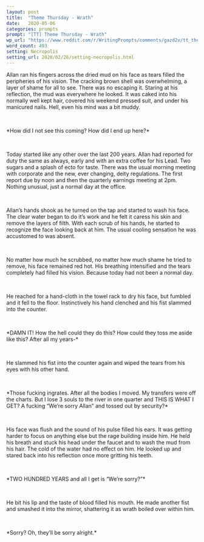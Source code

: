 ```yaml
---
layout: post
title:  "Theme Thursday - Wrath"
date:   2020-05-06
categories: prompts
prompt: "[TT] Theme Thursday - Wrath"
wp_url: "https://www.reddit.com/r/WritingPrompts/comments/gazd2v/tt_theme_thursday_wrath/fppnz76/"
word_count: 493
setting: Necropolis
setting_url: 2020/02/26/setting-necropolis.html
---
```


Allan ran his fingers across the dried mud on his face as tears filled the peripheries of his vision. The cracking brown shell was overwhelming, a layer of shame for all to see. There was no escaping it. Staring at his reflection, the mud was everywhere he looked. It was caked into his normally well kept hair, covered his weekend pressed suit, and under his manicured nails. Hell, even his mind was a bit muddy.
<p>&nbsp;</p>
*How did I not see this coming? How did I end up here?*
<p>&nbsp;</p>
Today started like any other over the last 200 years. Allan had reported for duty the same as always, early and with an extra coffee for his Lead. Two sugars and a splash of ecto for taste. There was the usual morning meeting with corporate and the new, ever changing, deity regulations. The first report due by noon and then the quarterly earnings meeting at 2pm. Nothing unusual, just a normal day at the office.
<p>&nbsp;</p>
Allan’s hands shook as he turned on the tap and started to wash his face. The clear water began to do it’s work and he felt it caress his skin and remove the layers of filth. With each scrub of his hands, he started to recognize the face looking back at him. The usual cooling sensation he was accustomed to was absent.
<p>&nbsp;</p>
No matter how much he scrubbed, no matter how much shame he tried to remove, his face remained red hot. His breathing intensified and the tears completely had filled his vision. Because today had not been a normal day.
<p>&nbsp;</p>
He reached for a hand-cloth in the towel rack to dry his face, but fumbled and it fell to the floor. Instinctively his hand clenched and his fist slammed into the counter.
<p>&nbsp;</p>
*DAMN IT! How the hell could they do this? How could they toss me aside like this? After all my years-*
<p>&nbsp;</p>
He slammed his fist into the counter again and wiped the tears from his eyes with his other hand.
<p>&nbsp;</p>
*Those fucking ingrates. After all the bodies I moved. My transfers were off the charts. But I lose 3 souls to the river in one quarter and THIS IS WHAT I GET? A fucking “We’re sorry Allan” and tossed out by security?*
<p>&nbsp;</p>
His face was flush and the sound of his pulse filled his ears. It was getting harder to focus on anything else but the rage building inside him. He held his breath and stuck his head under the faucet and to wash the mud from his hair. The cold of the water had no effect on him. He looked up and stared back into his reflection once more gritting his teeth.
<p>&nbsp;</p>
*TWO HUNDRED YEARS and all I get is “We’re sorry?”*
<p>&nbsp;</p>
He bit his lip and the taste of blood filled his mouth. He made another fist and smashed it into the mirror, shattering it as wrath boiled over within him.
<p>&nbsp;</p>
*Sorry? Oh, they’ll be sorry alright.*
